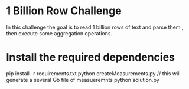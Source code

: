 # 1 Billion Row Challenge

In this challenge the goal is to read 1 billion rows of text and parse them , then execute some aggregation operations.

# Install the required dependencies
pip install -r requirements.txt
python createMeasurements.py // this will generate a several Gb file of measueremnts
python solution.py
